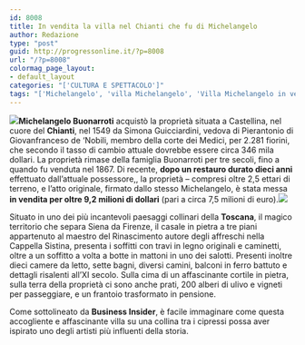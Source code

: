 ```yaml
---
id: 8008
title: In vendita la villa nel Chianti che fu di Michelangelo
author: Redazione
type: "post"
guid: http://progressonline.it/?p=8008
url: "/?p=8008"
colormag_page_layout:
- default_layout
categories: "['CULTURA E SPETTACOLO']"
tags: "['Michelangelo', 'villa Michelangelo', 'Villa Michelangelo in vendita', 'villa toscana in vendita', 'ville in toscana']"
---
```


![](https://progressonline.it/wp-content/uploads/2018/02/Michelangelo_castellina_home_3-300x225.jpg)**Michelangelo Buonarroti** acquistò la proprietà situata a Castellina, nel cuore del **Chianti**, nel 1549 da Simona Guicciardini, vedova di Pierantonio di Giovanfranceso de ‘Nobili, membro della corte dei Medici, per 2.281 fiorini, che secondo il tasso di cambio attuale dovrebbe essere circa 346 mila dollari. La proprietà rimase della famiglia Buonarroti per tre secoli, fino a quando fu venduta nel 1867. Di recente, **dopo un restauro durato dieci anni** effettuato dall’attuale possessore,, la proprietà – compresi oltre 2,5 ettari di terreno, e l’atto originale, firmato dallo stesso Michelangelo, è stata messa **in vendita per oltre 9,2 milioni di dollari** (pari a circa 7,5 milioni di euro).![](https://progressonline.it/wp-content/uploads/2018/02/Michelangelo_castellina_home_2-726x408-300x169.jpg)

Situato in uno dei più incantevoli paesaggi collinari della **Toscana**, il magico territorio che separa Siena da Firenze, il casale in pietra a tre piani appartenuto al maestro del Rinascimento autore degli affreschi nella Cappella Sistina, presenta i soffitti con travi in ​​legno originali e caminetti, oltre a un soffitto a volta a botte in mattoni in uno dei salotti. Presenti inoltre dieci camere da letto, sette bagni, diversi camini, balconi in ferro battuto e dettagli risalenti all’XI secolo. Sulla cima di un affascinante cortile in pietra, sulla terra della proprietà ci sono anche prati, 200 alberi di ulivo e vigneti per passeggiare, e un frantoio trasformato in pensione.

Come sottolineato da **Business Insider**, è facile immaginare come questa accogliente e affascinante villa su una collina tra i cipressi possa aver ispirato uno degli artisti più influenti della storia.